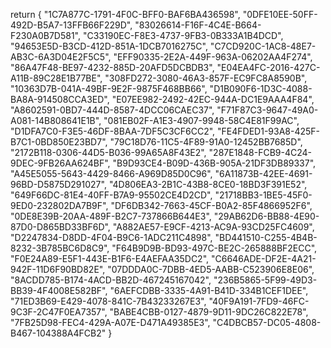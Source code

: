 return {
"1C7A877C-1791-4F0C-BFF0-BAF6BA436598",
"0DFE10EE-50FF-492D-B5A7-13FFB66F229D",
"83026614-F16F-4C4E-B664-F230A0B7D581",
"C33190EC-F8E3-4737-9FB3-0B333A1B4DCD",
"94653E5D-B3CD-412D-851A-1DCB7016275C",
"C7CD920C-1AC8-48E7-AB3C-6A3D04E2F5C5",
"EFF90335-2E2A-449F-963A-06202AA4F274",
"86A47F48-BE97-4232-885D-20AFD5DCBDB3",
"E04EA4FC-2016-427C-A11B-89C28E1B77BE",
"308FD272-3080-46A3-857F-EC9FC8A8590B",
"10363D7B-041A-49BF-9E2F-9875F468BB66",
"D1B090F6-1D3C-4088-BA8A-914508CCA3ED",
"E07EE982-2492-42EC-944A-DC1E9AAA4F84",
"A8602591-0BD7-444D-8587-4DCC06CAEC37",
"F71F87C3-9647-49A0-A081-14B808641E1B",
"081EB02F-A1E3-4907-9948-58C4E81F99AC",
"D1DFA7C0-F3E5-46DF-8BAA-7DF5C3CF6CC2",
"FE4FDED1-93A8-425F-B7C1-0BD850E23BD7",
"79C18D76-11C5-4F89-91A0-12452BB7685D",
"2172B118-0306-44D5-B036-99A65A8F43E2",
"287E1848-FCB9-4C24-9DEC-9FB26AA624BF",
"B9D93CE4-B09D-436B-905A-21DF3DB89337",
"A45E5055-5643-4429-8466-A969D85D0C96",
"6A11873B-42EE-4691-96BD-D5875D291027",
"4D806EA3-2B1C-43B8-8CE0-18BD3F391E52",
"649F66DC-81E4-40FF-B7A9-95502CE4D2CD",
"21718BB3-1BE5-45F0-9ED0-232802DA7B9F",
"DF6DB342-7663-45CF-B0A2-85F4866952F6",
"0DE8E39B-20AA-489F-B2C7-737866B644E3",
"29AB62D6-BB88-4E90-87D0-D865BD33BF6D",
"A882AE57-E9CF-4213-AC9A-93CD25FC4609",
"D2247834-D8DD-4F04-B9C6-1ADC211C4898",
"BD441510-C255-4B4B-8232-3B785BC6D8C9",
"F64B9D9B-BD93-497C-BE2C-265888BF2ECC",
"F0E24A89-E5F1-443E-B1F6-E4AEFAA35DC2",
"C6646ADE-DF2E-4A21-942F-11D6F90BD82E",
"07DDDA0C-7DBB-4ED5-AABB-C523906E8E06",
"8ACDD785-B174-4ACD-BB2D-467245167042",
"236B5865-5F99-49D3-BB39-4F4008E582BF",
"6AEFCDBB-3335-4A91-B41D-334B1CEF1DEE",
"71ED3B69-E429-4078-841C-7B43233267E3",
"40F9A191-7FD9-46FC-9C3F-2C47F0EA7357",
"BABE4CBB-0127-4879-9D11-9DC26C822E78",
"7FB25D98-FEC4-429A-A07E-D471A49385E3",
"C4DBCB57-DC05-4808-B467-104388A4FCB2"
}


